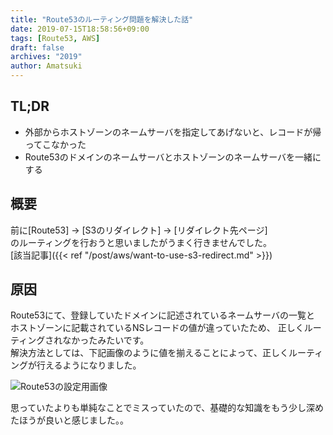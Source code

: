 ```yaml
---
title: "Route53のルーティング問題を解決した話"
date: 2019-07-15T18:58:56+09:00
tags: [Route53, AWS]
draft: false
archives: "2019"
author: Amatsuki
---
```

## TL;DR
- 外部からホストゾーンのネームサーバを指定してあげないと、レコードが帰ってこなかった
- Route53のドメインのネームサーバとホストゾーンのネームサーバを一緒にする


## 概要
前に[Route53] -> [S3のリダイレクト] -> [リダイレクト先ページ]  
のルーティングを行おうと思いましたがうまく行きませんでした。  
[該当記事]({{< ref "/post/aws/want-to-use-s3-redirect.md" >}})  

## 原因
Route53にて、登録していたドメインに記述されているネームサーバの一覧と
ホストゾーンに記載されているNSレコードの値が違っていたため、
正しくルーティングされなかったみたいです。  
解決方法としては、下記画像のように値を揃えることによって、正しくルーティングが行えるようになりました。

![Route53の設定用画像](/resources/resolved-routing-problem/route53_dns.png)

思っていたよりも単純なことでミスっていたので、基礎的な知識をもう少し深めたほうが良いと感じました。。